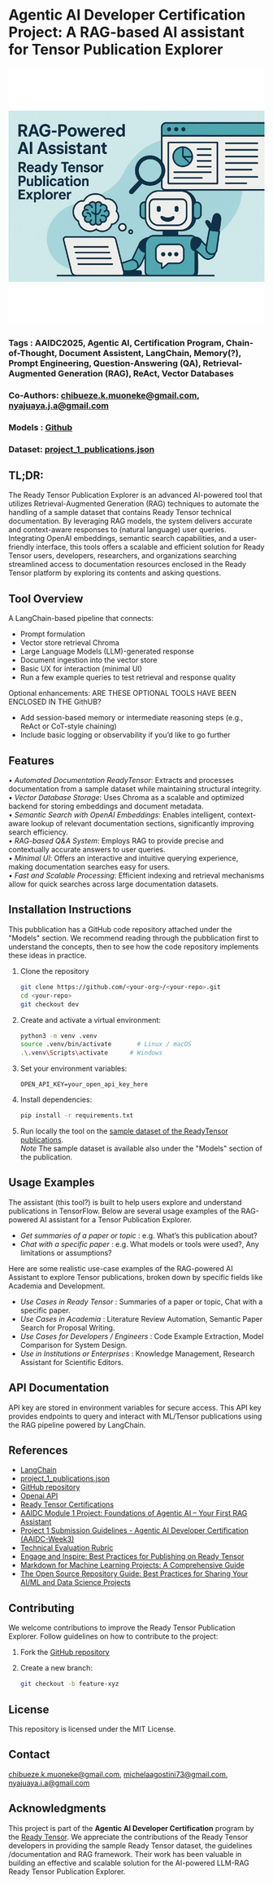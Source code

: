 # Agentic AI Developer Certification Project: A RAG-based AI assistant for Tensor Publication Explorer

![Image Logo](ChatGPT_Image_v2_resized.jpg)

### Tags : AAIDC2025, Agentic AI, Certification Program, Chain-of-Thought, Document Assistent, LangChain, Memory(?), Prompt Engineering, Question-Answering (QA), Retrieval-Augmented Generation (RAG), ReAct, Vector Databases
### Co-Authors: chibueze.k.muoneke@gmail.com, nyajuaya.j.a@gmail.com 
### Models : [Github](https://github.com/Joshua-Abok/rag_apk)
### Dataset: [project_1_publications.json](https://drive.google.com/drive/folders/1HAqLXL2W-sh8hqoBb1iSauJ_0wZVRxB9)


## TL;DR:
The Ready Tensor Publication Explorer is an advanced AI-powered tool that utilizes Retrieval-Augmented Generation (RAG) techniques to automate the handling of a sample dataset that contains Ready Tensor technical documentation. By leveraging RAG models, the system delivers accurate and context-aware responses to (natural language) user queries. Integrating OpenAI embeddings, semantic search capabilities, and a user-friendly interface, this tools offers a scalable and efficient solution for Ready Tensor users, developers, researchers, and organizations searching streamlined access to documentation resources enclosed in the Ready Tensor platform by exploring its contents and asking questions. 

 
## Tool Overview 
A LangChain-based pipeline that connects:
- Prompt formulation
- Vector store retrieval Chroma
- Large Language Models (LLM)-generated response
- Document ingestion into the vector store
- Basic UX for interaction (minimal UI)  
- Run a few example queries to test retrieval and response quality

Optional enhancements: ARE THESE OPTIONAL TOOLS HAVE BEEN ENCLOSED IN THE GithUB?  
- Add session-based memory or intermediate reasoning steps (e.g., ReAct or CoT-style chaining)
- Include basic logging or observability if you’d like to go further


## Features
• _Automated Documentation ReadyTensor_: Extracts and processes documentation from a sample dataset while maintaining structural integrity.  
• _Vector Database Storage_: Uses Chroma as a scalable and optimized backend for storing embeddings and document metadata.  
• _Semantic Search with OpenAI Embeddings_: Enables intelligent, context-aware lookup of relevant documentation sections, significantly improving search efficiency.  
• _RAG-based Q&A System_: Employs RAG to provide precise and contextually accurate answers to user queries.  
• _Minimal UI_: Offers an interactive and intuitive querying experience, making documentation searches easy for users.  
• _Fast and Scalable Processing_: Efficient indexing and retrieval mechanisms allow for quick searches across large documentation datasets.  


## Installation Instructions
This pubblication has a GitHub code repository attached under the "Models" section. We recommend reading through the pubblication first to understand the concepts, then to see how the code repository implements these ideas in practice.
1. Clone the repository
   ```bash
   git clone https://github.com/<your-org>/<your-repo>.git
   cd <your-repo>
   git checkout dev
   ```   
2. Create and activate a virtual environment:
   ```bash
   python3 -m venv .venv
   source .venv/bin/activate       # Linux / macOS
   .\.venv\Scripts\activate      # Windows
   ```
4. Set your environment variables:
   ```
   OPEN_API_KEY=your_open_api_key_here  
   ```
8. Install dependencies:
   ```bash
   pip install -r requirements.txt
   ```
9. Run locally the tool on the [sample dataset of the ReadyTensor publications](https://drive.google.com/drive/folders/1HAqLXL2W-sh8hqoBb1iSauJ_0wZVRxB9).  
    _Note_ The sample dataset is available also under the "Models" section of the publication.  


## Usage Examples   
The assistant (this tool?) is built to help users explore and understand publications in TensorFlow. Below are several usage examples of the RAG-powered AI assistant for a  Tensor Publication Explorer.  
- _Get summaries of a paper or topic_  : e.g. What’s this publication about?   
- _Chat with a specific paper_         : e.g. What models or tools were used?, Any limitations or assumptions?

Here are some realistic use-case examples of the RAG-powered AI Assistant to explore Tensor publications, broken down by specific fields like Academia and Development.
- _Use Cases in Ready Tensor_ : Summaries of a paper or topic, Chat with a specific paper.
- _Use Cases in Academia_ : Literature Review Automation, Semantic Paper Search for Proposal Writing.
- _Use Cases for Developers / Engineers_ :  Code Example Extraction, Model Comparison for System Design.
- _Use in Institutions or Enterprises_ : Knowledge Management, Research Assistant for Scientific Editors.


## API Documentation
API key are stored in environment variables for secure access. This API key provides endpoints to query and interact with ML/Tensor publications using the RAG pipeline powered by LangChain.


## References
- [LangChain](https://www.langchain.com/langchain)    
- [project_1_publications.json](https://drive.google.com/drive/folders/1HAqLXL2W-sh8hqoBb1iSauJ_0wZVRxB9)    
- [GitHub repository](https://github.com/Joshua-Abok/rag_apk)               
- [Openai API](https://platform.openai.com/account/api-keys)                 
- [Ready Tensor Certifications](https://app.readytensor.ai/hubs/ready_tensor_certifications)
- [AAIDC Module 1 Project: Foundations of Agentic AI – Your First RAG Assistant](https://app.readytensor.ai/publications/aaidc-module-1-project-foundations-of-agentic-ai-your-first-rag-assistant-4n07ViGCey0l)
- [Project 1 Submission Guidelines - Agentic AI Developer Certification (AAIDC-Week3)](https://app.readytensor.ai/publications/project-1-submission-guidelines-agentic-ai-developer-certification-aaidc-week3-BblNcQTBi5Os)  
- [Technical Evaluation Rubric](https://app.readytensor.ai/publications/WsaE5uxLBqnH)
- [Engage and Inspire: Best Practices for Publishing on Ready Tensor](https://app.readytensor.ai/publications/engage_and_inspire_best_practices_for_publishing_on_ready_tensor_SBgkOyUsP8qQ)
- [Markdown for Machine Learning Projects: A Comprehensive Guide](https://app.readytensor.ai/publications/markdown_for_machine_learning_projects_a_comprehensive_guide_LX9cbIx7mQs9)
- [The Open Source Repository Guide: Best Practices for Sharing Your AI/ML and Data Science Projects](https://app.readytensor.ai/publications/best-practices-for-ai-project-code-repositories-0llldKKtn8Xb)


## Contributing
We welcome contributions to improve the Ready Tensor Publication Explorer. Follow guidelines on how to contribute to the project:
1. Fork the [GitHub repository](https://github.com/Joshua-Abok/rag_apk)
   
2. Create a new branch:
   ```bash
   git checkout -b feature-xyz
   ```

## License
This repository is licensed under the MIT License. 


## Contact
chibueze.k.muoneke@gmail.com, michelaagostini73@gmail.com, nyajuaya.j.a@gmail.com 


## Acknowledgments
This project is part of the **Agentic AI Developer Certification**  program by the [Ready Tensor](https://www.readytensor.ai). We appreciate the contributions of the Ready Tensor developers in providing the sample Ready Tensor dataset, the guidelines /documentation and RAG framework. Their work has been valuable in building an effective and scalable solution for the AI-powered LLM-RAG Ready Tensor Publication Explorer.

